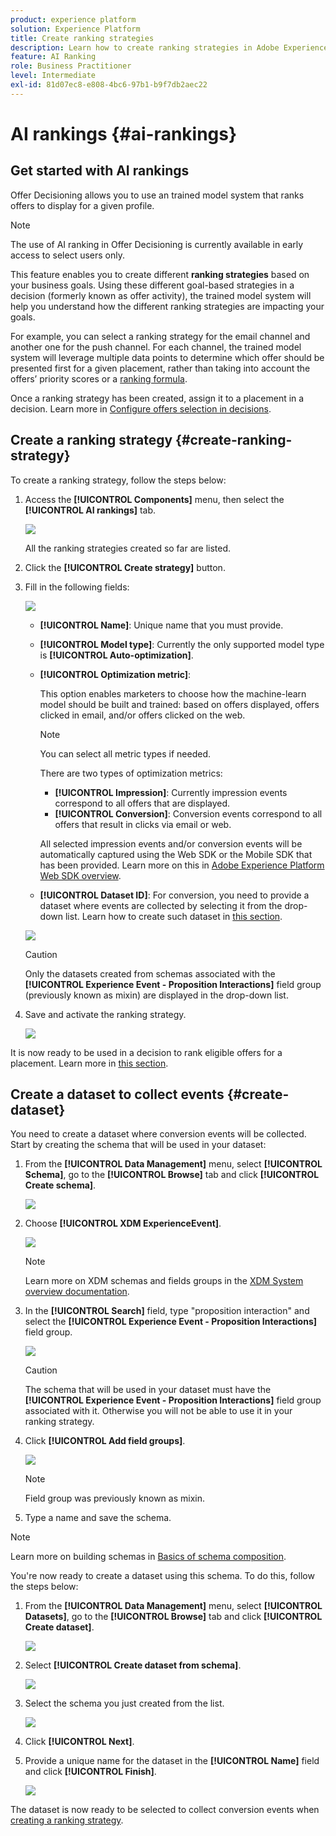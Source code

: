 ```yaml
---
product: experience platform
solution: Experience Platform
title: Create ranking strategies
description: Learn how to create ranking strategies in Adobe Experience Platform.
feature: AI Ranking
role: Business Practitioner
level: Intermediate
exl-id: 81d07ec8-e808-4bc6-97b1-b9f7db2aec22
---
```

# AI rankings {#ai-rankings}

## Get started with AI rankings

Offer Decisioning allows you to use an trained model system that ranks offers to display for a given profile.

>[!NOTE]
>
>The use of AI ranking in Offer Decisioning is currently available in early access to select users only.

This feature enables you to create different **ranking strategies** based on your business goals. Using these different goal-based strategies in a decision (formerly known as offer activity), the trained model system will help you understand how the different ranking strategies are impacting your goals.

For example, you can select a ranking strategy for the email channel and another one for the push channel. For each channel, the trained model system will leverage multiple data points to determine which offer should be presented first for a given placement, rather than taking into account the offers’ priority scores or a [ranking formula](create-ranking-formulas.md).

<!--This feature is not enabled by default. To be able to use it, reach out to your Adobe contact.-->

Once a ranking strategy has been created, assign it to a placement in a decision. Learn more in [Configure offers selection in decisions](../offer-activities/configure-offer-selection.md).

## Create a ranking strategy {#create-ranking-strategy}

To create a ranking strategy, follow the steps below:

1. Access the **[!UICONTROL Components]** menu, then select the **[!UICONTROL AI rankings]** tab.

    ![](../assets/ai-ranking-list.png)

    All the ranking strategies created so far are listed.

1. Click the **[!UICONTROL Create strategy]** button.

1. Fill in the following fields:

    ![](../assets/ai-ranking-fields.png)

    * **[!UICONTROL Name]**: Unique name that you must provide.

    * **[!UICONTROL Model type]**: Currently the only supported model type is **[!UICONTROL Auto-optimization]**.<!--More will be supported in the future so the drop-down list will be enabled.-->

    * **[!UICONTROL Optimization metric]**:
    
        This option enables marketers to choose how the machine-learn model should be built and trained: based on offers displayed, offers clicked in email, and/or offers clicked on the web.

        >[!NOTE]
        >
        >You can select all metric types if needed.

        There are two types of optimization metrics:
        * **[!UICONTROL Impression]**: Currently impression events correspond to all offers that are displayed.
        * **[!UICONTROL Conversion]**: Conversion events correspond to all offers that result in clicks via email or web.

        All selected impression events and/or conversion events will be automatically captured using the Web SDK or the Mobile SDK that has been provided. Learn more on this in [Adobe Experience Platform Web SDK overview](https://experienceleague.adobe.com/docs/experience-platform/edge/home.html?lang=en).

    * **[!UICONTROL Dataset ID]**: For conversion, you need to provide a dataset where events are collected by selecting it from the drop-down list. Learn how to create such dataset in [this section](#create-dataset). <!--This dataset needs to be associated with a schema that must have the **[!UICONTROL Proposition Interactions]** field group (previously known as mixin) associated with it.-->

    ![](../assets/ai-ranking-dataset-id.png)
    
    >[!CAUTION]
    >
    >Only the datasets created from schemas associated with the **[!UICONTROL Experience Event - Proposition Interactions]** field group (previously known as mixin) are displayed in the drop-down list.

1. Save and activate the ranking strategy.

    ![](../assets/ai-ranking-save-activate.png)

It is now ready to be used in a decision to rank eligible offers for a placement. Learn more in [this section](../offer-activities/configure-offer-selection.md#use-ranking-strategy).<!--TBC?-->

## Create a dataset to collect events {#create-dataset}

You need to create a dataset where conversion events will be collected. Start by creating the schema that will be used in your dataset:

1. From the **[!UICONTROL Data Management]** menu, select **[!UICONTROL Schema]**, go to the **[!UICONTROL Browse]** tab and click **[!UICONTROL Create schema]**.

    ![](../assets/ai-ranking-create-schema.png)

1. Choose **[!UICONTROL XDM ExperienceEvent]**.

    ![](../assets/ai-ranking-xdm-event.png)

    >[!NOTE]
    >
    >    Learn more on XDM schemas and fields groups in the [XDM System overview documentation](https://experienceleague.adobe.com/docs/experience-platform/xdm/home.html?lang=en).


1. In the **[!UICONTROL Search]** field, type "proposition interaction" and select the **[!UICONTROL Experience Event - Proposition Interactions]** field group.

    ![](../assets/ai-ranking-proposition-interactions.png)

    >[!CAUTION]
    >
    >    The schema that will be used in your dataset must have the **[!UICONTROL Experience Event - Proposition Interactions]** field group associated with it. Otherwise you will not be able to use it in your ranking strategy.

1. Click **[!UICONTROL Add field groups]**.

    ![](../assets/ai-ranking-add-field-group.png)

    >[!NOTE]
    >Field group was previously known as mixin.
    >    


1. Type a name and save the schema.<!--How do you edit the fields in this new schema? Examples?-->

>[!NOTE]
>
>    Learn more on building schemas in [Basics of schema composition](https://experienceleague.adobe.com/docs/experience-platform/xdm/schema/composition.html?lang=en#understanding-schemas).

You're now ready to create a dataset using this schema. To do this, follow the steps below:

1. From the **[!UICONTROL Data Management]** menu, select **[!UICONTROL Datasets]**, go to the **[!UICONTROL Browse]** tab and click **[!UICONTROL Create dataset]**.

    ![](../assets/ai-ranking-create-dataset.png)

1. Select **[!UICONTROL Create dataset from schema]**.

    ![](../assets/ai-ranking-create-dataset-from-schema.png)
    
1. Select the schema you just created from the list.

    ![](../assets/ai-ranking-dataset-select-schema.png)

1. Click **[!UICONTROL Next]**.

1. Provide a unique name for the dataset in the **[!UICONTROL Name]** field and click **[!UICONTROL Finish]**.

    ![](../assets/ai-ranking-dataset-name.png)

The dataset is now ready to be selected to collect conversion events when [creating a ranking strategy](#create-ranking-strategy).

<!--## Using a ranking strategy {#using-ranking}

To use the ranking strategy you created above, follow the steps below:

Once a ranking strategy has been created, you can assign it to a placement in a decision (previously known as offer activity). For more on this, see [Configure offers selection in decisions](../offer-activities/configure-offer-selection.md).

1. Create a decision.
1. Add a placement.
1. Add a collection.
1. Choose to rank offers by AI ranking (select it from the drop-down list).
1. Click Add ranking.
1. Select the ranking strategy that you created. All the details of the ranking strategy are displayed.
1. Click Next to confirm.
1. Save your decision.

It is now ready to be used in a decision to rank eligible offers for a placement (see [Configure offers selection in decisions](../offer-activities/configure-offer-selection.md)).-->

